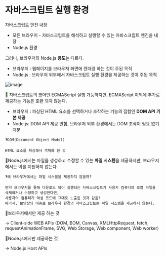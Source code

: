 # 자바스크립트 실행 환경

자바스크립트 엔진 내장

- 모든 브라우저 - 자바스크립트를 해석하고 실행할 수 있는 자바스크립트 엔진을 내장
- Node.js 환경

그러나, 브라우저와 Node.js **용도**는 다르다.

- 브라우저 : 웹페이지를 브라우저 화면에 렌더링 하는 것이 주된 목적
- Node.js : 브라우저 외부에서 자바스크립트 실행 환경을 제공하는 것이 주된 목적

![image](https://github.com/user-attachments/assets/e0b77ede-823e-4d11-a9f4-91d408e9aca9)


🚦 자바스크립트의 코어인 ECMAScript 실행 가능하지만, ECMAScript 이외에 추가로 제공하는 기능은 호환 되지 않는다.

- 브라우저 : 파싱된 HTML 요소를 선택하거나 조작하는 기능의 집합인 **DOM API 기본 제공**
- Node.js: DOM API 제공 안함, 브라우저 외부 환경에서는 DOM 조작이 필요 없기 때문

```
❓DOM(Document Object Model)

HTML 요소를 파싱해서 객체화 한 것
```

🚦Node.js에서는 파일을 생성하고 수정할 수 있는 **파일 시스템**을 제공하지만, 브라우저에서는 이를 지원하지 않는다.

```
❓왜 브라우저에서는 파일 시스템을 제공하지 않을까?

만약 브라우저를 통해 다운로드 되어 실행되는 자바스크립트가 사용자 컴퓨터의 로컬 파일을 삭제하거나 수정하고 생성한다면,
사용자의 컴퓨터가 악성 코드에 그대로 노출된 것과 같음!
따라서, 보안상의 이슈로 브라우저 환경의 자바스크립트는 파일 시스템을 제공하지 않는다.

```

🚦브라우저에서만 제공 하는 것

→ Client-side WEB APIs (DOM, BOM, Canvas, XMLHttpRequest, fetch, requestAnimationFrame, SVG, Web Storage, Web component, Web worker)

🚦Node.js에서만 제공하는 것

→ Node.js Host APIs
